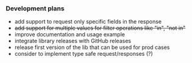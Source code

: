### Development plans
* add support to request only specific fields in the response
* ~~add support for multiple values for filter operations like "in", "not in"~~
* improve documentation and usage example
* integrate library releases with GitHub releases
* release first version of the lib that can be used for prod cases 
* consider to implement type safe request/responses (?) 